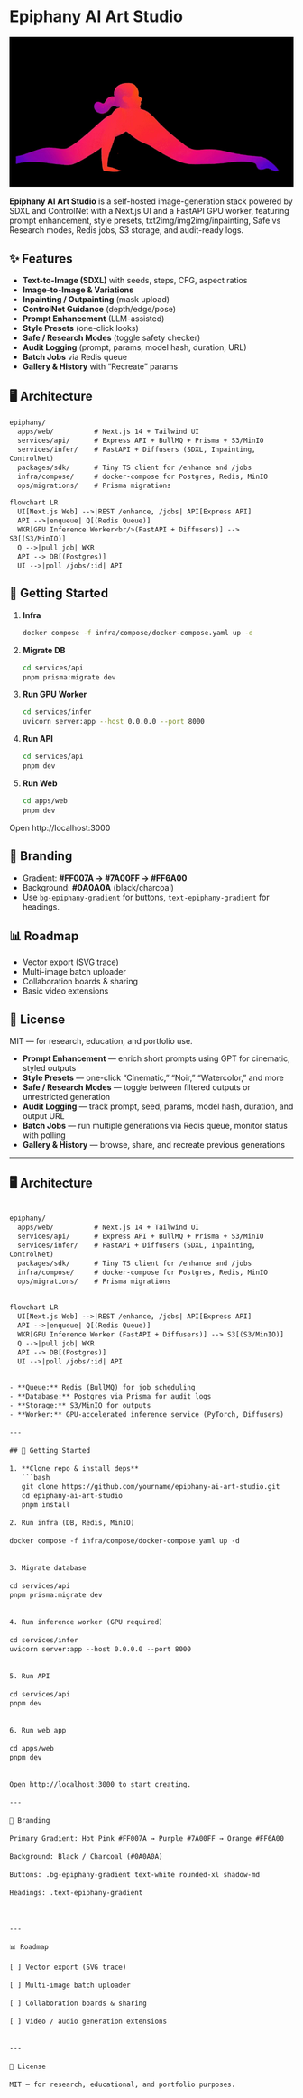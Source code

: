 # Epiphany AI Art Studio

![Epiphany Logo](epiphany.gif)

**Epiphany AI Art Studio** is a self-hosted image-generation stack powered by SDXL and ControlNet with a Next.js UI and a FastAPI GPU worker, featuring prompt enhancement, style presets, txt2img/img2img/inpainting, Safe vs Research modes, Redis jobs, S3 storage, and audit-ready logs.

## ✨ Features
- **Text-to-Image (SDXL)** with seeds, steps, CFG, aspect ratios  
- **Image-to-Image & Variations**  
- **Inpainting / Outpainting** (mask upload)  
- **ControlNet Guidance** (depth/edge/pose)  
- **Prompt Enhancement** (LLM-assisted)  
- **Style Presets** (one-click looks)  
- **Safe / Research Modes** (toggle safety checker)  
- **Audit Logging** (prompt, params, model hash, duration, URL)  
- **Batch Jobs** via Redis queue  
- **Gallery & History** with “Recreate” params

## 🖥 Architecture

```
epiphany/
  apps/web/          # Next.js 14 + Tailwind UI
  services/api/      # Express API + BullMQ + Prisma + S3/MinIO
  services/infer/    # FastAPI + Diffusers (SDXL, Inpainting, ControlNet)
  packages/sdk/      # Tiny TS client for /enhance and /jobs
  infra/compose/     # docker-compose for Postgres, Redis, MinIO
  ops/migrations/    # Prisma migrations
```

```mermaid
flowchart LR
  UI[Next.js Web] -->|REST /enhance, /jobs| API[Express API]
  API -->|enqueue| Q[(Redis Queue)]
  WKR[GPU Inference Worker<br/>(FastAPI + Diffusers)] --> S3[(S3/MinIO)]
  Q -->|pull job| WKR
  API --> DB[(Postgres)]
  UI -->|poll /jobs/:id| API
```

## 🚀 Getting Started

1. **Infra**
   ```bash
   docker compose -f infra/compose/docker-compose.yaml up -d
   ```
2. **Migrate DB**
   ```bash
   cd services/api
   pnpm prisma:migrate dev
   ```
3. **Run GPU Worker**
   ```bash
   cd services/infer
   uvicorn server:app --host 0.0.0.0 --port 8000
   ```
4. **Run API**
   ```bash
   cd services/api
   pnpm dev
   ```
5. **Run Web**
   ```bash
   cd apps/web
   pnpm dev
   ```
Open http://localhost:3000

## 🎨 Branding

- Gradient: **#FF007A → #7A00FF → #FF6A00**  
- Background: **#0A0A0A** (black/charcoal)  
- Use `bg-epiphany-gradient` for buttons, `text-epiphany-gradient` for headings.

## 📊 Roadmap
- Vector export (SVG trace)  
- Multi-image batch uploader  
- Collaboration boards & sharing  
- Basic video extensions

## 📜 License
MIT — for research, education, and portfolio use.
- **Prompt Enhancement** — enrich short prompts using GPT for cinematic, styled outputs  
- **Style Presets** — one-click “Cinematic,” “Noir,” “Watercolor,” and more  
- **Safe / Research Modes** — toggle between filtered outputs or unrestricted generation  
- **Audit Logging** — track prompt, seed, params, model hash, duration, and output URL  
- **Batch Jobs** — run multiple generations via Redis queue, monitor status with polling  
- **Gallery & History** — browse, share, and recreate previous generations  

---

## 🖥 Architecture

```text

epiphany/
  apps/web/          # Next.js 14 + Tailwind UI
  services/api/      # Express API + BullMQ + Prisma + S3/MinIO
  services/infer/    # FastAPI + Diffusers (SDXL, Inpainting, ControlNet)
  packages/sdk/      # Tiny TS client for /enhance and /jobs
  infra/compose/     # docker-compose for Postgres, Redis, MinIO
  ops/migrations/    # Prisma migrations

```

```Mermaid

flowchart LR
  UI[Next.js Web] -->|REST /enhance, /jobs| API[Express API]
  API -->|enqueue| Q[(Redis Queue)]
  WKR[GPU Inference Worker (FastAPI + Diffusers)] --> S3[(S3/MinIO)]
  Q -->|pull job| WKR
  API --> DB[(Postgres)]
  UI -->|poll /jobs/:id| API
```

```

- **Queue:** Redis (BullMQ) for job scheduling  
- **Database:** Postgres via Prisma for audit logs  
- **Storage:** S3/MinIO for outputs  
- **Worker:** GPU-accelerated inference service (PyTorch, Diffusers)  

---

## 🚀 Getting Started

1. **Clone repo & install deps**
   ```bash
   git clone https://github.com/yourname/epiphany-ai-art-studio.git
   cd epiphany-ai-art-studio
   pnpm install

2. Run infra (DB, Redis, MinIO)

docker compose -f infra/compose/docker-compose.yaml up -d


3. Migrate database

cd services/api
pnpm prisma:migrate dev


4. Run inference worker (GPU required)

cd services/infer
uvicorn server:app --host 0.0.0.0 --port 8000


5. Run API

cd services/api
pnpm dev


6. Run web app

cd apps/web
pnpm dev


Open http://localhost:3000 to start creating.

---

🎨 Branding

Primary Gradient: Hot Pink #FF007A → Purple #7A00FF → Orange #FF6A00

Background: Black / Charcoal (#0A0A0A)

Buttons: .bg-epiphany-gradient text-white rounded-xl shadow-md

Headings: .text-epiphany-gradient



---

📊 Roadmap

[ ] Vector export (SVG trace)

[ ] Multi-image batch uploader

[ ] Collaboration boards & sharing

[ ] Video / audio generation extensions


---

📜 License

MIT — for research, educational, and portfolio purposes.
